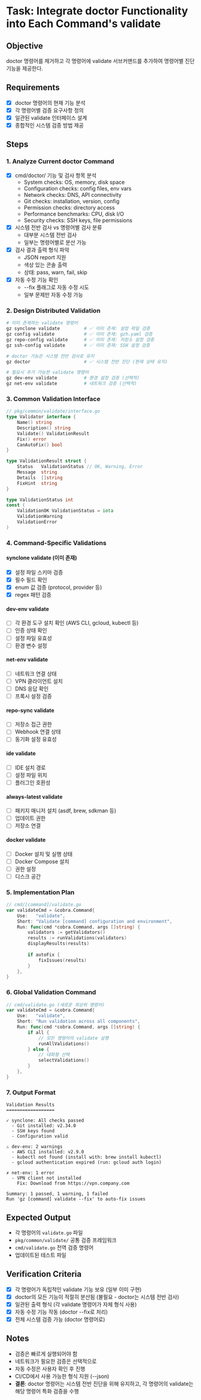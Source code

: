 # Task: Integrate doctor Functionality into Each Command's validate

## Objective
doctor 명령어를 제거하고 각 명령어에 validate 서브커맨드를 추가하여 명령어별 진단 기능을 제공한다.

## Requirements
- [x] doctor 명령어의 현재 기능 분석
- [x] 각 명령어별 검증 요구사항 정의
- [x] 일관된 validate 인터페이스 설계
- [x] 종합적인 시스템 검증 방법 제공

## Steps

### 1. Analyze Current doctor Command
- [x] cmd/doctor/ 기능 및 검사 항목 분석
  - System checks: OS, memory, disk space
  - Configuration checks: config files, env vars
  - Network checks: DNS, API connectivity
  - Git checks: installation, version, config
  - Permission checks: directory access
  - Performance benchmarks: CPU, disk I/O
  - Security checks: SSH keys, file permissions
- [x] 시스템 전반 검사 vs 명령어별 검사 분류
  - 대부분 시스템 전반 검사
  - 일부는 명령어별로 분산 가능
- [x] 검사 결과 출력 형식 파악
  - JSON report 지원
  - 색상 있는 콘솔 출력
  - 상태: pass, warn, fail, skip
- [x] 자동 수정 기능 확인
  - --fix 플래그로 자동 수정 시도
  - 일부 문제만 자동 수정 가능

### 2. Design Distributed Validation
```bash
# 이미 존재하는 validate 명령어
gz synclone validate         # ✅ 이미 존재: 설정 파일 검증
gz config validate           # ✅ 이미 존재: gzh.yaml 검증
gz repo-config validate      # ✅ 이미 존재: 저장소 설정 검증
gz ssh-config validate       # ✅ 이미 존재: SSH 설정 검증

# doctor 기능은 시스템 전반 검사로 유지
gz doctor                    # ✅ 시스템 전반 진단 (현재 상태 유지)

# 필요시 추가 가능한 validate 명령어
gz dev-env validate          # 환경 설정 검증 (선택적)
gz net-env validate          # 네트워크 검증 (선택적)
```

### 3. Common Validation Interface
```go
// pkg/common/validate/interface.go
type Validator interface {
    Name() string
    Description() string
    Validate() ValidationResult
    Fix() error
    CanAutoFix() bool
}

type ValidationResult struct {
    Status   ValidationStatus // OK, Warning, Error
    Message  string
    Details  []string
    FixHint  string
}

type ValidationStatus int
const (
    ValidationOK ValidationStatus = iota
    ValidationWarning
    ValidationError
)
```

### 4. Command-Specific Validations

#### synclone validate (이미 존재)
- [x] 설정 파일 스키마 검증
- [x] 필수 필드 확인
- [x] enum 값 검증 (protocol, provider 등)
- [x] regex 패턴 검증

#### dev-env validate
- [ ] 각 환경 도구 설치 확인 (AWS CLI, gcloud, kubectl 등)
- [ ] 인증 상태 확인
- [ ] 설정 파일 유효성
- [ ] 환경 변수 설정

#### net-env validate
- [ ] 네트워크 연결 상태
- [ ] VPN 클라이언트 설치
- [ ] DNS 응답 확인
- [ ] 프록시 설정 검증

#### repo-sync validate
- [ ] 저장소 접근 권한
- [ ] Webhook 연결 상태
- [ ] 동기화 설정 유효성

#### ide validate
- [ ] IDE 설치 경로
- [ ] 설정 파일 위치
- [ ] 플러그인 호환성

#### always-latest validate
- [ ] 패키지 매니저 설치 (asdf, brew, sdkman 등)
- [ ] 업데이트 권한
- [ ] 저장소 연결

#### docker validate
- [ ] Docker 설치 및 실행 상태
- [ ] Docker Compose 설치
- [ ] 권한 설정
- [ ] 디스크 공간

### 5. Implementation Plan
```go
// cmd/[command]/validate.go
var validateCmd = &cobra.Command{
    Use:   "validate",
    Short: "Validate [command] configuration and environment",
    Run: func(cmd *cobra.Command, args []string) {
        validators := getValidators()
        results := runValidations(validators)
        displayResults(results)
        
        if autoFix {
            fixIssues(results)
        }
    },
}
```

### 6. Global Validation Command
```go
// cmd/validate.go (새로운 최상위 명령어)
var validateCmd = &cobra.Command{
    Use:   "validate",
    Short: "Run validation across all components",
    Run: func(cmd *cobra.Command, args []string) {
        if all {
            // 모든 명령어의 validate 실행
            runAllValidations()
        } else {
            // 대화형 선택
            selectValidations()
        }
    },
}
```

### 7. Output Format
```
Validation Results
==================

✓ synclone: All checks passed
  - Git installed: v2.34.0
  - SSH keys found
  - Configuration valid

⚠ dev-env: 2 warnings
  - AWS CLI installed: v2.9.0
  - kubectl not found (install with: brew install kubectl)
  - gcloud authentication expired (run: gcloud auth login)

✗ net-env: 1 error
  - VPN client not installed
    Fix: Download from https://vpn.company.com

Summary: 1 passed, 1 warning, 1 failed
Run 'gz [command] validate --fix' to auto-fix issues
```

## Expected Output
- 각 명령어의 `validate.go` 파일
- `pkg/common/validate/` 공통 검증 프레임워크
- `cmd/validate.go` 전역 검증 명령어
- 업데이트된 테스트 파일

## Verification Criteria
- [x] 각 명령어가 독립적인 validate 기능 보유 (일부 이미 구현)
- [x] doctor의 모든 기능이 적절히 분산됨 (불필요 - doctor는 시스템 전반 검사)
- [x] 일관된 출력 형식 (각 validate 명령어가 자체 형식 사용)
- [x] 자동 수정 기능 작동 (doctor --fix로 처리)
- [x] 전체 시스템 검증 가능 (doctor 명령어로)

## Notes
- 검증은 빠르게 실행되어야 함
- 네트워크가 필요한 검증은 선택적으로
- 자동 수정은 사용자 확인 후 진행
- CI/CD에서 사용 가능한 형식 지원 (--json)
- **결론**: doctor 명령어는 시스템 전반 진단을 위해 유지하고, 각 명령어의 validate는 해당 명령어 특화 검증을 수행